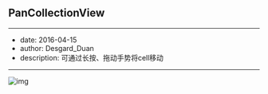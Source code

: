 ## PanCollectionView

---

+ date: 2016-04-15
+ author: Desgard_Duan
+ description: 可通过长按、拖动手势将cell移动

---

![img](http://code.cocoachina.com/uploads/attachments/20160415/130556/822935a0b455006de183dd0ec41cec54.gif)
